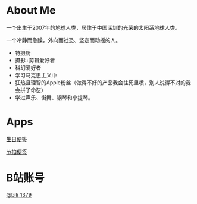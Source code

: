 # About Me

一个出生于2007年的地球人类，居住于中国深圳的光荣的太阳系地球人类。

一个冷静而急躁，外向而社恐、坚定而动摇的人。

+ 特摄厨
+ 摄影+剪辑爱好者
+ 科幻爱好者
+ 学习马克思主义中
+ 狂热且理智的Apple粉丝（做得不好的产品我会往死里喷，别人说得不对的我会拼了命怼）
+ 学过声乐、街舞、钢琴和小提琴。

# Apps

[生日便签](https://apps.apple.com/app/id1499441985)

[节拍便签](https://apps.apple.com/app/id1566854024)

# B站账号
[@bili_1379](https://space.bilibili.com/477468459)
